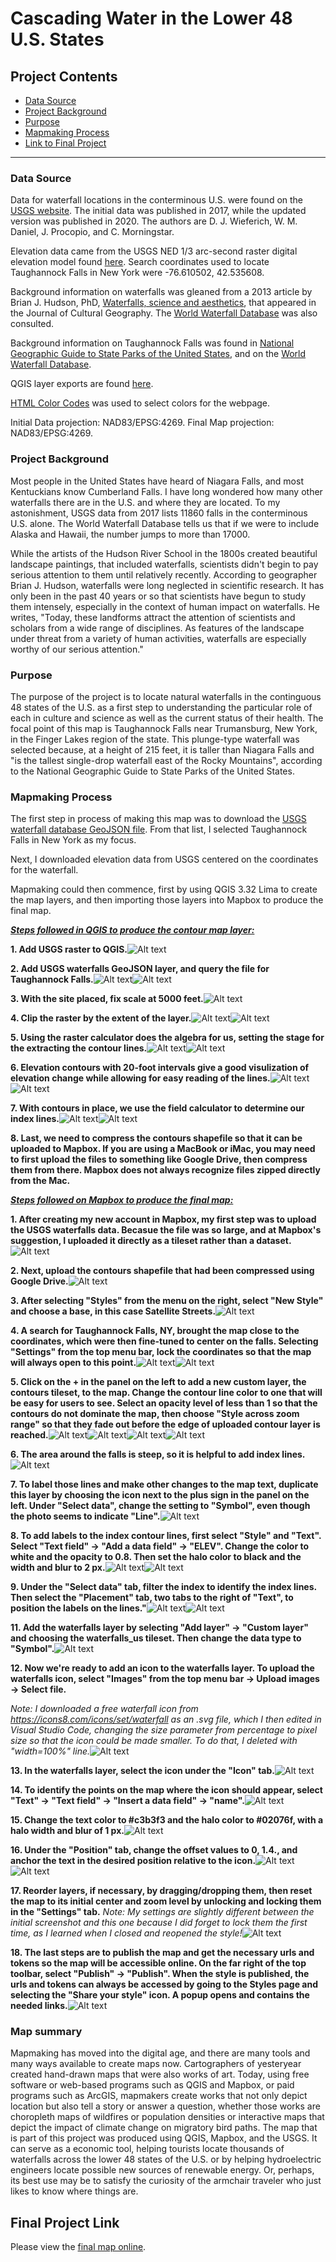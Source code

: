 
# Cascading Water in the Lower 48 U.S. States 


## Project Contents

- [Data Source](#data-source)
- [Project Background](#project-background)
- [Purpose](#purpose)
- [Mapmaking Process](#mapmaking-process)
- [Link to Final Project](#final-project-link)

***

### Data Source

Data for waterfall locations in the conterminous U.S. were found on the [USGS website](https://www.sciencebase.gov/catalog/item/5e8d2b5982cee42d13466001).  The initial data was published in 2017, while the updated version was published in 2020.  The authors are D. J. Wieferich, W. M. Daniel, J. Procopio, and C. Morningstar.

Elevation data came from the USGS NED 1/3 arc-second raster digital elevation model found [here](https://apps.nationalmap.gov/downloader/). Search coordinates used to locate Taughannock Falls in New York were -76.610502, 42.535608.

Background information on waterfalls was gleaned from a 2013 article by Brian J. Hudson, PhD, [Waterfalls, science and aesthetics](https://doi.org/10.1080/08873631.2013.828482), that appeared in the Journal of Cultural Geography.  The [World Waterfall Database](https://www.worldwaterfalldatabase.com/) was also consulted.

Background information on Taughannock Falls was found in [National Geographic Guide to State Parks of the United States](https://www.google.com/books/edition/National_Geographic_Guide_to_State_Parks/nF92MKfiuksC?hl=en&gbpv=1&pg=PA54&printsec=frontcover), and on the [World Waterfall Database](https://www.worldwaterfalldatabase.com/waterfall/Taughannock-Falls-9303).

QGIS layer exports are found [here](https://drive.google.com/drive/folders/1WU35Fi4Irr8mgBV2uEBi4nDBtuMlNyBZ?usp=sharing).

[HTML Color Codes](https://htmlcolorcodes.com/color-picker/) was used to select colors for the webpage.

Initial Data projection: NAD83/EPSG:4269.  Final Map projection:  NAD83/EPSG:4269.



### Project Background

Most people in the United States have heard of Niagara Falls, and most Kentuckians know Cumberland Falls.  I have long wondered how many other waterfalls there are in the U.S. and where they are located.  To my astonishment, USGS data from 2017 lists 11860 falls in the conterminous U.S. alone.  The World Waterfall Database tells us that if we were to include Alaska and Hawaii, the number jumps to more than 17000.

While the artists of the Hudson River School in the 1800s created beautiful landscape paintings, that included waterfalls, scientists didn't begin to pay serious attention to them until relatively recently. According to geographer Brian J. Hudson, waterfalls were long neglected in scientific research.  It has only been in the past 40 years or so that scientists have begun to study them intensely, especially in the context of human impact on waterfalls. He writes, "Today, these landforms attract the attention of scientists and scholars from a wide range of disciplines. As features of the landscape under threat from a variety of human activities, waterfalls are especially worthy of our serious attention." 



### Purpose

The purpose of the project is to locate natural waterfalls in the continguous 48 states of the U.S. as a first step to understanding the particular role of each in culture and science as well as the current status of their health.  The focal point of this map is Taughannock Falls near Trumansburg, New York, in the Finger Lakes region of the state.  This plunge-type waterfall was selected because, at a height of 215 feet, it is taller than Niagara Falls and "is the tallest single-drop waterfall east of the Rocky Mountains", according to the National Geographic Guide to State Parks of the United States.



### Mapmaking Process

The first step in process of making this map was to download the [USGS waterfall database GeoJSON file](https://doi.org/doi:10.5066/P9QQTKA0).  From that list, I selected Taughannock Falls in New York as my focus.  

Next, I downloaded elevation data from USGS centered on the coordinates for the waterfall. 

Mapmaking could then commence, first by using QGIS 3.32 Lima to create the map layers, and then importing those layers into Mapbox to produce the final map.

<ins>***Steps followed in QGIS to produce the contour map layer:***</ins>

**1. Add USGS raster to QGIS.**![Alt text](<QGIS_screenshots_for_readme/2. Adding USGS raster layer.jpeg>)

**2. Add USGS waterfalls GeoJSON layer, and query the file for Taughannock Falls.**![Alt text](<QGIS_screenshots_for_readme/3. Uploading GeoJSON waterfalls file.jpeg>)![Alt text](<QGIS_screenshots_for_readme/4. Selecting Taughannock Falls.jpeg>)

**3. With the site placed, fix scale at 5000 feet.**![Alt text](<QGIS_screenshots_for_readme/5. Site placed and scale fixed to 5000 feet.jpeg>)

**4. Clip the raster by the extent of the layer.**![Alt text](<QGIS_screenshots_for_readme/6. Settings for raster clip.jpeg>)![Alt text](<QGIS_screenshots_for_readme/7. Clipped raster layer.png>)

**5. Using the raster calculator does the algebra for us, setting the stage for the extracting the contour lines.**![Alt text](<QGIS_screenshots_for_readme/8. Raster Calculator.png>)![Alt text](<QGIS_screenshots_for_readme/9. Layer including raster calculations.jpeg>)

**6. Elevation contours with 20-foot intervals give a good visulization of elevation change while allowing for easy reading of the lines.**![Alt text](<QGIS_screenshots_for_readme/10. Extracting Contours.png>)![Alt text](<QGIS_screenshots_for_readme/11. Contours in place.png>)

**7. With contours in place, we use the field calculator to determine our index lines.**![Alt text](<QGIS_screenshots_for_readme/12. Using the field calculator to determine index lines.jpeg>)![Alt text](<QGIS_screenshots_for_readme/13. Results of field calculation.png>)

**8. Last, we need to compress the contours shapefile so that it can be uploaded to Mapbox.  If you are using a MacBook or iMac, you may need to first upload the files to something like Google Drive, then compress them from there.  Mapbox does not always recognize files zipped directly from the Mac.**


<ins>***Steps followed on Mapbox to produce the final map:***</ins>


**1. After creating my new account in Mapbox, my first step was to upload the USGS waterfalls data.  Becasue the file was so large, and at Mapbox's suggestion, I uploaded it directly as a tileset rather than a dataset.**![Alt text](<Mapbox Screenshots/1. Uupload GeoJSON file.jpeg>)

**2. Next, upload the contours shapefile that had been compressed using Google Drive.**![Alt text](<Mapbox Screenshots/2. Upload contours zip file.jpeg>)

**3. After selecting "Styles" from the menu on the right, select "New Style" and choose a base, in this case Satellite Streets.**![Alt text](<Mapbox Screenshots/3. Choose a template.jpeg>)

**4. A search for Taughannock Falls, NY, brought the map close to the coordinates, which were then fine-tuned to center on the falls. Selecting "Settings" from the top menu bar, lock the coordinates so that the map will always open to this point.**![Alt text](<Mapbox Screenshots/4. Preparing to center on correct location.jpeg>)![Alt text](<Mapbox Screenshots/5. Centered on Taughannock Falls.jpeg>)

**5. Click on the + in the panel on the left to add a new custom layer, the contours tileset, to the map. Change the contour line color to one that will be easy for users to see. Select an opacity level of less than 1 so that the contours do not dominate the map, then choose "Style across zoom range" so that they fade out before the edge of uploaded contour layer is reached.**![Alt text](<Mapbox Screenshots/6. Uploading contour tileset.jpeg>)![Alt text](<Mapbox Screenshots/7. Change color of contour lines.jpeg>)![Alt text](<Mapbox Screenshots/8. Adjust line opacity.jpeg>)![Alt text](<Mapbox Screenshots/9. Adjusting opacity across zoom range.jpeg>)

**6. The area around the falls is steep, so it is helpful to add index lines.**![Alt text](<Mapbox Screenshots/10. Adjusting width of lines.jpeg>)

**7. To label those lines and make other changes to the map text, duplicate this layer by choosing the icon next to the plus sign in the panel on the left. Under "Select data", change the setting to "Symbol", even though the photo seems to indicate "Line".**![Alt text](<Mapbox Screenshots/11. Changing data type for text layer.jpeg>)

**8. To add labels to the index contour lines, first select "Style" and "Text".  Select "Text field" -> "Add a data field" -> "ELEV". Change the color to white and the opacity to 0.8.  Then set the halo color to black and the width and blur to 2 px.**![Alt text](<Mapbox Screenshots/12. Adding text data field.jpeg>)![Alt text](<Mapbox Screenshots/13. Adjusting text color, halo color, halo width and blur.jpeg>)

**9. Under the "Select data" tab, filter the index to identify the index lines. Then select the "Placement" tab, two tabs to the right of "Text", to position the labels on the lines."**![Alt text](<Mapbox Screenshots/14. Filtering the data by index.jpeg>)![Alt text](<Mapbox Screenshots/15. Changing text placement.jpeg>)

**11. Add the waterfalls layer by selecting "Add layer" -> "Custom layer" and choosing the waterfalls_us tileset.  Then change the data type to "Symbol".**![Alt text](<Mapbox Screenshots/17. After uploading waterfalls tileset, selecting icon.jpeg>)

**12. Now we're ready to add an icon to the waterfalls layer.  To upload the waterfalls icon, select "Images" from the top menu bar -> Upload images -> Select file.**

*Note: I downloaded a free waterfall icon from https://icons8.com/icons/set/waterfall as an .svg file, which I then edited in Visual Studio Code, changing the size parameter from percentage to pixel size so that the icon could be made smaller. To do that, I deleted with "width=100%" line.*![Alt text](<Mapbox Screenshots/16. Uploading waterfalls icon.jpeg>)

**13. In the waterfalls layer, select the icon under the "Icon" tab.**![Alt text](<Mapbox Screenshots/17. After uploading waterfalls tileset, selecting icon.jpeg>)

**14. To identify the points on the map where the icon should appear, select "Text" -> "Text field" -> "Insert a data field" -> "name".**![Alt text](<Mapbox Screenshots/18. Adding data field to identify waterfalls.jpeg>)

**15. Change the text color to #c3b3f3 and the halo color to #02076f, with a halo width and blur of 1 px.**![Alt text](<Mapbox Screenshots/19. Adjusting text color and halo color, width, blur.jpeg>)

**16. Under the "Position" tab, change the offset values to 0, 1.4., and anchor the text in the desired position relative to the icon.**![Alt text](<Mapbox Screenshots/20. Setting offset value.jpeg>)![Alt text](<Mapbox Screenshots/21. Anchoring text.jpeg>)

**17. Reorder layers, if necessary, by dragging/dropping them, then reset the map to its initial center and zoom level by unlocking and locking them in the "Settings" tab.** *Note: My settings are slightly different between the initial screenshot and this one because I did forget to lock them the first time, as I learned when I closed and reopened the style!*![Alt text](<Mapbox Screenshots/22. Recentering map.jpeg>)

**18. The last steps are to publish the map and get the necessary urls and tokens so the map will be accessible online. On the far right of the top toolbar, select "Publish" -> "Publish".  When the style is published, the urls and tokens can always be accessed by going to the Styles page and selecting the "Share your style" icon. A popup opens and contains the needed links.**![Alt text](<Mapbox Screenshots/Publishing and sharing the style.jpeg>)



### Map summary

Mapmaking has moved into the digital age, and there are many tools and many ways available to create maps now.  Cartographers of yesteryear created hand-drawn maps that were also works of art.  Today, using free software or web-based programs such as QGIS and Mapbox, or paid programs such as ArcGIS, mapmakers create works that not only depict location but also tell a story or answer a question, whether those works are choropleth maps of wildfires or population densities or interactive maps that depict the impact of climate change on migratory bird paths.  The map that is part of this project was produced using QGIS, Mapbox, and the USGS.  It can serve as a economic tool, helping tourists locate thousands of waterfalls across the lower 48 states of the U.S. or by helping hydroelectric engineers locate possible new sources of renewable energy.  Or, perhaps, its best use may be to satisfy the curiosity of the armchair traveler who just likes to know where things are.



## Final Project Link

Please view the [final map online](https://lesleeamoore.github.io/us_waterfalls).

